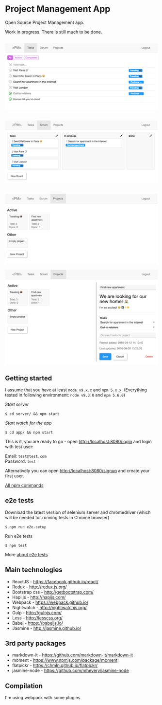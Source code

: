 # Project Management App

Open Source Project Management app.

Work in progress. There is still much to be done.

![alt tag](screenshots/tasks.png)
---
![alt tag](screenshots/scrum.png)
---
![alt tag](screenshots/projects.png)
---
![alt tag](screenshots/projects-open.png)

## Getting started

I assume that you have at least `node v9.x.x` and `npm 5.x.x`.
(Everything tested in following environment: `node v9.3.0` and `npm 5.6.0`)

*Start server*

```
$ cd server/ && npm start 
```

*Start watch for the app*

```
$ cd app/ && npm start 
```

This is it, you are ready to go - open [http://localhost:8080/login](http://localhost:8080/login) and login with test user:

Email: `test@test.com`<br>
Password: `test`

Alternatively you can open [http://localhost:8080/signup](http://localhost:8080/signup) and create your first user.

[All npm commands](docs/npm.md)

## e2e tests

Download the latest version of selenium server and chromedriver (which will be needed for running tests in Chrome browser)

```
$ npm run e2e-setup
```

Run e2e tests

```
$ npm test
```

More [about e2e tests](docs/e2e.md)

## Main technologies

* ReactJS - https://facebook.github.io/react/
* Redux - http://redux.js.org/
* Bootstrap css - http://getbootstrap.com/
* Hapi.js - http://hapijs.com/
* Webpack - https://webpack.github.io/
* Nightwatch - http://nightwatchjs.org/
* Gulp - http://gulpjs.com/
* Less - http://lesscss.org/
* Babel - https://babeljs.io/ 
* Jasmine - http://jasmine.github.io/

## 3rd party packages

* markdown-it - https://github.com/markdown-it/markdown-it
* moment - https://www.npmjs.com/package/moment
* flatpickr - https://chmln.github.io/flatpickr/
* jasmine-node - https://github.com/mhevery/jasmine-node

## Compilation

I'm using webpack with some plugins


